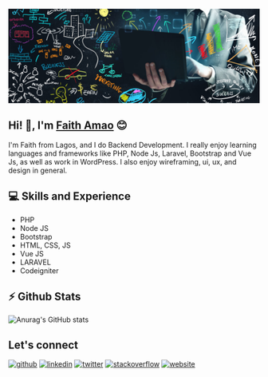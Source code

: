 ![Backend Developer](https://github.com/faithhub/faithhub/blob/main/faithhub-github-banner.jpg)
## Hi! 👋, I'm  [Faith Amao](https://amaofaith.com/) :blush:
I'm Faith from Lagos, and I do Backend Development. I really enjoy learning languages and frameworks like PHP, Node Js, Laravel, Bootstrap and Vue Js, as well as work in WordPress. I also enjoy wireframing, ui, ux, and design in general.
## :computer: Skills and Experience
* PHP
* Node JS
* Bootstrap
* HTML, CSS, JS
* Vue JS
* LARAVEL
* Codeigniter
## :zap: Github Stats
![Anurag's GitHub stats](https://github-readme-stats.vercel.app/api?username=faithhub&show_icons=true&theme=dark)
## Let's connect
[<img src='https://cdn.jsdelivr.net/npm/simple-icons@3.0.1/icons/github.svg' alt='github' height='40'>](https://github.com/faithhub)  [<img src='https://cdn.jsdelivr.net/npm/simple-icons@3.0.1/icons/linkedin.svg' alt='linkedin' height='40'>](https://www.linkedin.com/in/faith-amao-25b304151/)  [<img src='https://cdn.jsdelivr.net/npm/simple-icons@3.0.1/icons/twitter.svg' alt='twitter' height='40'>](https://twitter.com/Faith_Oluwadara)  [<img src='https://cdn.jsdelivr.net/npm/simple-icons@3.0.1/icons/stackoverflow.svg' alt='stackoverflow' height='40'>](https://stackoverflow.com/users/14506738)  [<img src='https://cdn.jsdelivr.net/npm/simple-icons@3.0.1/icons/icloud.svg' alt='website' height='40'>](https://amaofaith.com/)  
